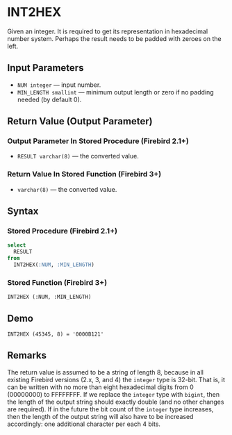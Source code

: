 INT2HEX
=======

Given an integer. It is required to get its representation in hexadecimal number system. Perhaps the result needs to be padded with zeroes on the left.

Input Parameters
----------------

* `NUM integer` — input number.
* `MIN_LENGTH smallint` — minimum output length or zero if no padding needed (by default 0).

Return Value (Output Parameter)
-------------------------------

### Output Parameter In Stored Procedure (Firebird 2.1+)

* `RESULT varchar(8)` — the converted value.

### Return Value In Stored Function (Firebird 3+)

* `varchar(8)` — the converted value.

Syntax
------

### Stored Procedure (Firebird 2.1+)

``` sql
select
  RESULT
from
  INT2HEX(:NUM, :MIN_LENGTH)
```

### Stored Function (Firebird 3+)

```
INT2HEX (:NUM, :MIN_LENGTH)
```

Demo
----

```
INT2HEX (45345, 8) = '0000B121'
```

Remarks
-------

The return value is assumed to be a string of length 8, because in all existing Firebird versions (2.x, 3, and 4) the `integer` type is 32-bit. That is, it can be written with no more than eight hexadecimal digits from 0 (00000000) to FFFFFFFF. If we replace the `integer` type with `bigint`, then the length of the output string should exactly double (and no other changes are required). If in the future the bit count of the `integer` type increases, then the length of the output string will also have to be increased accordingly: one additional character per each 4 bits.

